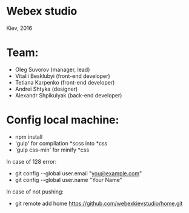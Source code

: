 # Webex studio

Kiev, 2016

# Team:
- Oleg Suvorov (manager, lead)
- Vitalii Besklubyi (front-end developer)
- Tetiana Karpenko (front-end developer)
- Andrei Shtyka (designer)
- Alexandr Shpikulyak (back-end developer)

# Config local machine:

- npm install
- 'gulp' for compilation *scss into *css
- 'gulp css-min' for minify *css

In case of 128 error:
- git config --global user.email "you@example.com"
- git config --global user.name "Your Name"

In case of not pushing:
- git remote add home https://github.com/webexkievstudio/home.git
